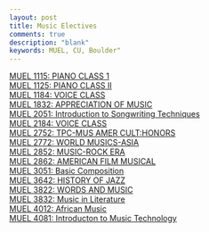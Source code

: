 ```yaml
---
layout: post
title: Music Electives
comments: true
description: "blank"
keywords: MUEL, CU, Boulder"
---
```

<body>
	<div><a href="../pages/MUEL-1115">MUEL 1115: PIANO CLASS 1</a></div>
	<div><a href="../pages/MUEL-1125">MUEL 1125: PIANO CLASS II</a></div>
	<div><a href="../pages/MUEL-1184">MUEL 1184: VOICE CLASS</a></div>
	<div><a href="../pages/MUEL-1832">MUEL 1832: APPRECIATION OF MUSIC</a></div>
	<div><a href="../pages/MUEL-2051">MUEL 2051: Introduction to Songwriting Techniques</a></div>
	<div><a href="../pages/MUEL-2184">MUEL 2184: VOICE CLASS</a></div>
	<div><a href="../pages/MUEL-2752">MUEL 2752: TPC-MUS AMER CULT:HONORS</a></div>
	<div><a href="../pages/MUEL-2772">MUEL 2772: WORLD MUSICS-ASIA</a></div>
	<div><a href="../pages/MUEL-2852">MUEL 2852: MUSIC-ROCK ERA</a></div>
	<div><a href="../pages/MUEL-2862">MUEL 2862: AMERICAN FILM MUSICAL</a></div>
	<div><a href="../pages/MUEL-3051">MUEL 3051: Basic Composition</a></div>
	<div><a href="../pages/MUEL-3642">MUEL 3642: HISTORY OF JAZZ</a></div>
	<div><a href="../pages/MUEL-3822">MUEL 3822: WORDS AND MUSIC</a></div>
	<div><a href="../pages/MUEL-3832">MUEL 3832: Music in Literature</a></div>
	<div><a href="../pages/MUEL-4012">MUEL 4012: African Music</a></div>
	<div><a href="../pages/MUEL-4081">MUEL 4081: Introducton to Music Technology</a></div>
</body>